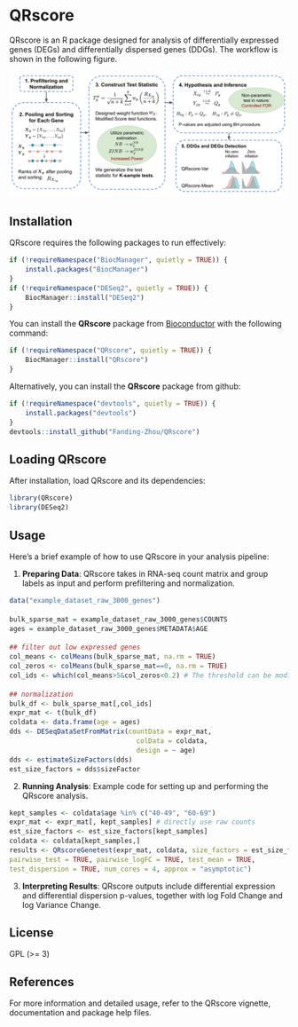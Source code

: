 # QRscore

QRscore is an R package designed for analysis of differentially expressed genes 
(DEGs) and differentially dispersed genes (DDGs). The workflow is shown 
in the following figure.

![Workflow](vignettes/fig1.jpg)

## Installation

QRscore requires the following packages to run effectively:

```r
if (!requireNamespace("BiocManager", quietly = TRUE)) {
    install.packages("BiocManager")
}
if (!requireNamespace("DESeq2", quietly = TRUE)) {
    BiocManager::install("DESeq2")
}
```


You can install the **QRscore** package from 
[Bioconductor](https://bioconductor.org) with the following command:

```r
if (!requireNamespace("QRscore", quietly = TRUE)) {
    BiocManager::install("QRscore")
}
```

Alternatively, you can install the **QRscore** package from github:

```r
if (!requireNamespace("devtools", quietly = TRUE)) {
    install.packages("devtools")
}
devtools::install_github("Fanding-Zhou/QRscore")
```

## Loading QRscore

After installation, load QRscore and its dependencies:

```r
library(QRscore)
library(DESeq2)
```

## Usage

Here’s a brief example of how to use QRscore in your analysis pipeline:

1. **Preparing Data**: QRscore takes in RNA-seq count matrix and group labels 
as input and perform prefiltering and normalization.

```r
data("example_dataset_raw_3000_genes")

bulk_sparse_mat = example_dataset_raw_3000_genes$COUNTS
ages = example_dataset_raw_3000_genes$METADATA$AGE

## filter out low expressed genes
col_means <- colMeans(bulk_sparse_mat, na.rm = TRUE)
col_zeros <- colMeans(bulk_sparse_mat==0, na.rm = TRUE)
col_ids <- which(col_means>5&col_zeros<0.2) # The threshold can be modified

## normalization
bulk_df <- bulk_sparse_mat[,col_ids]
expr_mat <- t(bulk_df)
coldata <- data.frame(age = ages)
dds <- DESeqDataSetFromMatrix(countData = expr_mat,
                                colData = coldata,
                                design = ~ age)
dds <- estimateSizeFactors(dds)
est_size_factors = dds$sizeFactor
```

2. **Running Analysis**: Example code for setting up and performing the QRscore 
analysis.

```r
kept_samples <- coldata$age %in% c("40-49", "60-69")
expr_mat <- expr_mat[, kept_samples] # directly use raw counts
est_size_factors <- est_size_factors[kept_samples]
coldata <- coldata[kept_samples,]
results <- QRscoreGenetest(expr_mat, coldata, size_factors = est_size_factors, 
pairwise_test = TRUE, pairwise_logFC = TRUE, test_mean = TRUE, 
test_dispersion = TRUE, num_cores = 4, approx = "asymptotic")
```

3. **Interpreting Results**: QRscore outputs include differential expression 
and differential dispersion p-values, together with log Fold Change and 
log Variance Change. 


## License

GPL (>= 3)



## References

For more information and detailed usage, refer to the QRscore vignette, 
documentation and package help files.
